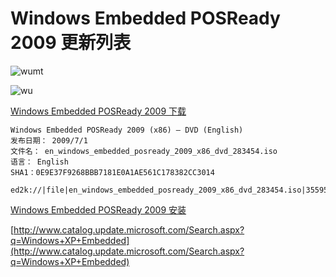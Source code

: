 # Windows Embedded POSReady 2009 更新列表

![wumt](https://i.imgur.com/gzUGZwl.png)

![wu](https://i.imgur.com/olPQFBJ.png)

[Windows Embedded POSReady 2009 下载](http://msdn.microsoft.com/zh-cn/subscriptions/downloads/?FileId=39499)

```
Windows Embedded POSReady 2009 (x86) – DVD (English)
发布日期： 2009/7/1
文件名： en_windows_embedded_posready_2009_x86_dvd_283454.iso
语言： English
SHA1：0E9E37F9268BBB7181E0A1AE561C178382CC3014
```

```
ed2k://|file|en_windows_embedded_posready_2009_x86_dvd_283454.iso|3559516160|ECD44F0F55285858517786E48B7BC3E9|/
```

[Windows Embedded POSReady 2009 安装](https://cnlic.com/?p=324)

[http://www.catalog.update.microsoft.com/Search.aspx?q=Windows+XP+Embedded](http://www.catalog.update.microsoft.com/Search.aspx?q=Windows+XP+Embedded)
